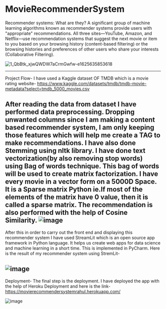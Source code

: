 # MovieRecommenderSystem

Recommender systems: What are they?
A significant group of machine learning algorithms known as recommender systems provide users with "appropriate" recommendations. All three sites—YouTube, Amazon, and Netflix—use recommendation systems that suggest the next movie or item to you based on your browsing history (content-based filtering) or the browsing histories and preferences of other users who share your interests (Collaborative Filtering).

![1_QbBtk_xjwQWDW7aCrmGwfw-e1625635853618](https://user-images.githubusercontent.com/87760177/212707600-2bdec3ca-254c-4c11-9871-3db241aae501.jpeg)

----------------------------------------------------------------------------------------------------------------------------------------------------------------------
Project Flow-
I have used a Kaggle dataset OF TMDB which is a movie rating website- https://www.kaggle.com/datasets/tmdb/tmdb-movie-metadata?select=tmdb_5000_movies.csv

After reading the data from dataset I have performed data preprocessing. Dropping unwanted columns since I am making a content based recommender system, I am only keeping those features which will help me create a TAG to make recommendations. I have also done Stemming using nltk library. I have done text vectorization(by also removing stop words) using Bag of words technique. This bag of words will be used to create matrix factorization. I have every movie in a vector form on a 5000D Space. It is a Sparse matrix Python ie.If most of the elements of the matrix have 0 value, then it is called a sparse matrix. The recommendation is also performed with the help of Cosine Similarity.
![image](https://user-images.githubusercontent.com/87760177/212707336-8041bfc5-19bc-4ce1-aed5-c7c0304fb6f7.png)
----------------------------------------------------------------------------------------------------------------------------------------------------------------------

After this in order to carry out the front end and displaying this recommender system I have used StreamLit which is an open source app framework in Python language. It helps us create web apps for data science and machine learning in a short time. This is implemented in PyCharm.
Here is the result of my recommender system using StremLit-

![image](https://user-images.githubusercontent.com/87760177/212705831-28106e9e-50c2-456d-ae61-a5f88c22fe4c.png)
---------------------------------------------------------------------------------------------------------------------------------------------------------------------
Deployment-
The final step is the deployment. I have deployed the app with the help of Heroku Deployment and here is the link- https://movierecommendersystemrahul.herokuapp.com/

![image](https://user-images.githubusercontent.com/87760177/212706646-b28b816f-d561-4e9b-8848-e1ef46b5b666.png)


